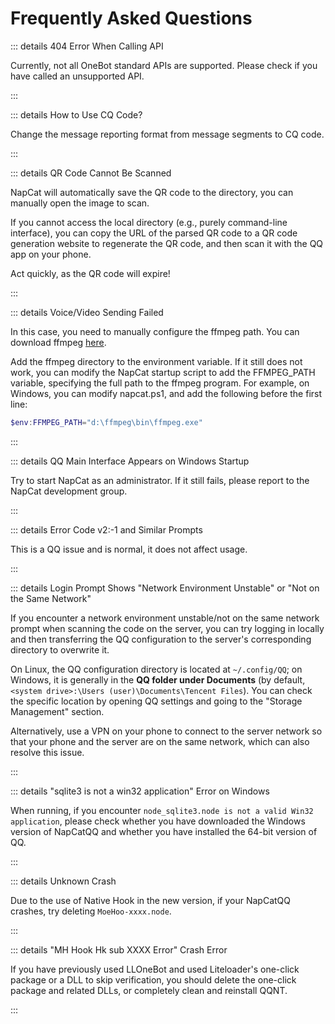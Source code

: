 # Frequently Asked Questions

::: details 404 Error When Calling API

Currently, not all OneBot standard APIs are supported. Please check if you have called an unsupported API.

:::

::: details How to Use CQ Code?

Change the message reporting format from message segments to CQ code.

:::

::: details QR Code Cannot Be Scanned

NapCat will automatically save the QR code to the directory, you can manually open the image to scan.

If you cannot access the local directory (e.g., purely command-line interface), you can copy the URL of the parsed QR code to a QR code generation website to regenerate the QR code, and then scan it with the QQ app on your phone.

Act quickly, as the QR code will expire!

:::

::: details Voice/Video Sending Failed

In this case, you need to manually configure the ffmpeg path. You can download ffmpeg [here](/zh-CN/guide/ffmpeg).

Add the ffmpeg directory to the environment variable. If it still does not work, you can modify the NapCat startup script to add the FFMPEG_PATH variable, specifying the full path to the ffmpeg program. For example, on Windows, you can modify napcat.ps1, and add the following before the first line:

```powershell
$env:FFMPEG_PATH="d:\ffmpeg\bin\ffmpeg.exe"
```

:::

::: details QQ Main Interface Appears on Windows Startup

Try to start NapCat as an administrator. If it still fails, please report to the NapCat development group.

:::

::: details Error Code v2:-1 and Similar Prompts

This is a QQ issue and is normal, it does not affect usage.

:::

::: details Login Prompt Shows "Network Environment Unstable" or "Not on the Same Network"

If you encounter a network environment unstable/not on the same network prompt when scanning the code on the server, you can try logging in locally and then transferring the QQ configuration to the server's corresponding directory to overwrite it.

On Linux, the QQ configuration directory is located at `~/.config/QQ`; on Windows, it is generally in the **QQ folder under Documents** (by default, `<system drive>:\Users (user)\Documents\Tencent Files`). You can check the specific location by opening QQ settings and going to the "Storage Management" section.

Alternatively, use a VPN on your phone to connect to the server network so that your phone and the server are on the same network, which can also resolve this issue.

:::

::: details "sqlite3 is not a win32 application" Error on Windows

When running, if you encounter `node_sqlite3.node is not a valid Win32 application`, please check whether you have downloaded the Windows version of NapCatQQ and whether you have installed the 64-bit version of QQ.

:::

::: details Unknown Crash

Due to the use of Native Hook in the new version, if your NapCatQQ crashes, try deleting `MoeHoo-xxxx.node`.

:::

::: details "MH Hook Hk sub XXXX Error" Crash Error

If you have previously used LLOneBot and used Liteloader's one-click package or a DLL to skip verification, you should delete the one-click package and related DLLs, or completely clean and reinstall QQNT.

:::
